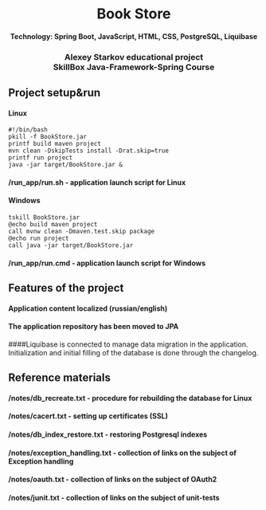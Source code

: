 <h1 align="center">Book Store</h1>
<h4 align="center">Technology: Spring Boot, JavaScript, HTML, CSS, PostgreSQL, Liquibase</h4>
<h3 align="center">Alexey Starkov educational project<br/>
SkillBox Java-Framework-Spring Course</h3>

## Project setup&run
#### Linux
```
#!/bin/bash
pkill -f BookStore.jar
printf build maven project
mvn clean -DskipTests install -Drat.skip=true
printf run project
java -jar target/BookStore.jar &
```
#### /run_app/run.sh - application launch script for Linux

#### Windows
```
tskill BookStore.jar
@echo build maven project
call mvnw clean -Dmaven.test.skip package
@echo run project
call java -jar target/BookStore.jar
```
#### /run_app/run.cmd - application launch script for Windows

## Features of the project

#### Application content localized (russian/english)
#### The application repository has been moved to JPA
####Liquibase is connected to manage data migration in the application. Initialization and initial filling of the database is done through the changelog.

## Reference materials

#### /notes/db_recreate.txt - procedure for rebuilding the database for Linux
#### /notes/cacert.txt - setting up certificates (SSL)
#### /notes/db_index_restore.txt - restoring Postgresql indexes
#### /notes/exception_handling.txt - collection of links on the subject of Exception handling
#### /notes/oauth.txt - collection of links on the subject of OAuth2
#### /notes/junit.txt - collection of links on the subject of unit-tests
